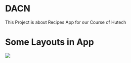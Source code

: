 # DACN
 This Project is about Recipes App for our Course of Hutech

# Some Layouts in App

<img src="https://imgur.com/hy5atS9" />
